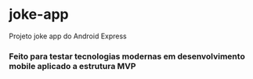 # joke-app
Projeto joke app do Android Express



### Feito para testar tecnologias modernas em desenvolvimento mobile aplicado a estrutura MVP 
